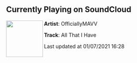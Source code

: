 ## Currently Playing on SoundCloud

[<img align="left" width="100" src="https://i1.sndcdn.com/artworks-wVRfMOyNwhpL4Jue-qvqsQQ-t50x50.jpg">](https://soundcloud.com/mavvsmusic/all-that-i-have)

**Artist**: OfficiallyMAVV 

**Track**: All That I Have

Last updated at 01/07/2021 16:28
